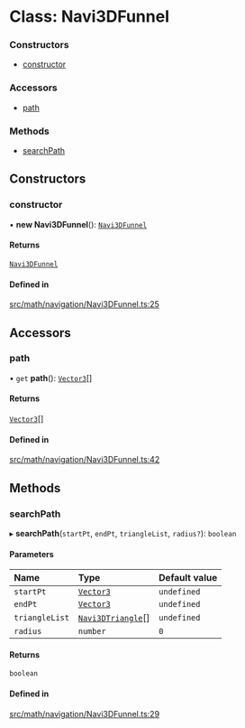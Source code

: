 # Class: Navi3DFunnel

### Constructors

- [constructor](Navi3DFunnel.md#constructor)

### Accessors

- [path](Navi3DFunnel.md#path)

### Methods

- [searchPath](Navi3DFunnel.md#searchpath)

## Constructors

### constructor

• **new Navi3DFunnel**(): [`Navi3DFunnel`](Navi3DFunnel.md)

#### Returns

[`Navi3DFunnel`](Navi3DFunnel.md)

#### Defined in

[src/math/navigation/Navi3DFunnel.ts:25](https://github.com/Orillusion/orillusion/blob/main/src/math/navigation/Navi3DFunnel.ts#L25)

## Accessors

### path

• `get` **path**(): [`Vector3`](Vector3.md)[]

#### Returns

[`Vector3`](Vector3.md)[]

#### Defined in

[src/math/navigation/Navi3DFunnel.ts:42](https://github.com/Orillusion/orillusion/blob/main/src/math/navigation/Navi3DFunnel.ts#L42)

## Methods

### searchPath

▸ **searchPath**(`startPt`, `endPt`, `triangleList`, `radius?`): `boolean`

#### Parameters

| Name | Type | Default value |
| :------ | :------ | :------ |
| `startPt` | [`Vector3`](Vector3.md) | `undefined` |
| `endPt` | [`Vector3`](Vector3.md) | `undefined` |
| `triangleList` | [`Navi3DTriangle`](Navi3DTriangle.md)[] | `undefined` |
| `radius` | `number` | `0` |

#### Returns

`boolean`

#### Defined in

[src/math/navigation/Navi3DFunnel.ts:29](https://github.com/Orillusion/orillusion/blob/main/src/math/navigation/Navi3DFunnel.ts#L29)

